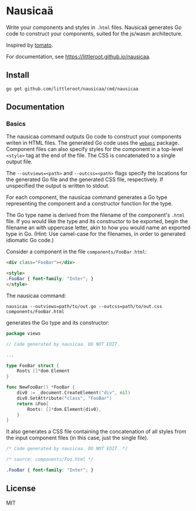# Nausicaä

Write your components and styles in `.html` files. Nausicaä generates Go code to construct your components, suited for the js/wasm architecture.

Inspired by [tomato][1].

For documentation, see https://littleroot.github.io/nausicaa.

## Install

```
go get github.com/littleroot/nausicaa/cmd/nausicaa
```

## Documentation

### Basics

The nausicaa command outputs Go code to construct your components writen
in HTML files. The generated Go code uses the [`webapi`][2] package. Component
files can also specify styles for the component in a top-level `<style>` tag
at the end of the file. The CSS is concatenated to a single output file.

The `--outviews=<path>` and `--outcss=<path>` flags specify the locations for
the generated Go file and the generated CSS file, respectively. If unspecified
the output is written to stdout.

For each component, the nausicaa command generates a Go type representing the
component and a constructor function for the type.

The Go type name is derived from the filename of the component's `.html` file.
If you would like the type and its constructor to be exported, begin the
filename an with uppercase letter, akin to how you would name an exported type in Go.
(Hint: Use camel-case for the filenames, in order to generated idiomatic Go code.)

Consider a component in the file `components/FooBar.html`:

```html
<div class="FooBar"></div>

<style>
.FooBar { font-family: "Inter"; }
</style>
```

The nausicaa command:

```
nausicaa --outviews=path/to/out.go --outcss=path/to/out.css components/FooBar.html
```

generates the Go type and its constructor:

```go
package views

// Code generated by nausicaa. DO NOT EDIT.

...

type FooBar struct {
	Roots []*dom.Element
}

func NewFooBar() *FooBar {
	div0 := _document.CreateElement("div", nil)
	div0.SetAttribute("class", "FooBar")
	return &Foo{
		Roots: []*dom.Element{div0},
	}
}
```

It also generates a CSS file containing the concatenation of
all styles from the input component files (in this case, just the single file).

```css
/* Code generated by nausicaa. DO NOT EDIT. */

/* source: components/Foo.html */

.FooBar { font-family: "Inter"; }
```

## License

MIT

[1]: https://github.com/donjaime/tomato
[2]: https://github.com/gowebapi/webapi
